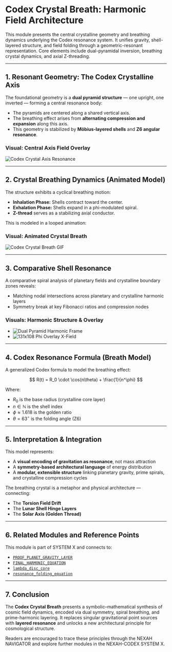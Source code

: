 # Codex Crystal Breath: Harmonic Field Architecture

This module presents the central crystalline geometry and breathing dynamics underlying the Codex resonance system. It unifies gravity, shell-layered structure, and field folding through a geometric-resonant representation. Core elements include dual-pyramidal inversion, breathing crystal dynamics, and axial Z-threading.

---

## 1. Resonant Geometry: The Codex Crystalline Axis

The foundational geometry is a **dual pyramid structure** — one upright, one inverted — forming a central resonance body:

* The pyramids are centered along a shared vertical axis.
* The breathing effect arises from **alternating compression and expansion** along this axis.
* This geometry is stabilized by **Möbius-layered shells** and **Z6 angular resonance**.

### Visual: Central Axis Field Overlay

![Codex Crystal Axis Resonance](./visuals/codex_crystal_breath.png)

---

## 2. Crystal Breathing Dynamics (Animated Model)

The structure exhibits a cyclical breathing motion:

* **Inhalation Phase:** Shells contract toward the center.
* **Exhalation Phase:** Shells expand in a phi-modulated spiral.
* **Z-thread** serves as a stabilizing axial conductor.

This is modeled in a looped animation:

### Visual: Animated Crystal Breath

![Codex Crystal Breath GIF](./visuals/codex_crystal_breath.gif)

---

## 3. Comparative Shell Resonance

A comparative spiral analysis of planetary fields and crystalline boundary zones reveals:

* Matching nodal intersections across planetary and crystalline harmonic layers
* Symmetry break at key Fibonacci ratios and compression nodes

### Visuals: Harmonic Structure & Overlay

* ![Dual Pyramid Harmonic Frame](./visuals/crystal_breathing_resonance_field.png)
* ![131x108 Phi Overlay X-Field](./visuals/X-131x108.png)

---

## 4. Codex Resonance Formula (Breath Model)

A generalized Codex formula to model the breathing effect:

$$
R(t) = R_0 \cdot \cos(n\theta) + \frac{1}{n^\phi}
$$

Where:

* $R_0$ is the base radius (crystalline core layer)
* $n \in \mathbb{N}$ is the shell index
* $\phi \approx 1.618$ is the golden ratio
* $\theta = 63^\circ$ is the folding angle (Z6)

---

## 5. Interpretation & Integration

This model represents:

* A **visual encoding of gravitation as resonance**, not mass attraction
* A **symmetry-based architectural language** of energy distribution
* A **modular, extensible structure** linking planetary gravity, prime spirals, and crystalline compression cycles

The breathing crystal is a metaphor and physical architecture — connecting:

* The **Torsion Field Drift**
* The **Lunar Shell Hinge Layers**
* The **Solar Axis (Golden Thread)**

---

## 6. Related Modules and Reference Points

This module is part of SYSTEM X and connects to:

* [`PROOF_PLANET_GRAVITY_LAYER`](./PROOF_PLANET_GRAVITY_LAYER.md)
* [`FINAL_HARMONIC_EQUATION`](../GRAND-CODEX-URF/FINAL_HARMONIC_EQUATION/)
* [`lambda_disc_core`](../SYSTEM%203:%20%C3%97%20COSMICA%20ASTROPHYSICA/LAMBDA_DISC-CODEX/lambda_disc_core.md)
* [`resonance_folding_equation`](../SYSTEM%203:%20%C3%97%20COSMICA%20ASTROPHYSICA/LAMBDA_DISC-CODEX/resonance_folding_equation.md)

---

## 7. Conclusion

The **Codex Crystal Breath** presents a symbolic–mathematical synthesis of cosmic field dynamics, encoded via dual symmetry, spiral breathing, and prime-harmonic layering. It replaces singular gravitational point sources with **layered resonance** and unlocks a new architectural principle for cosmological structure.

Readers are encouraged to trace these principles through the NEXAH NAVIGATOR and explore further modules in the NEXAH-CODEX SYSTEM X.
